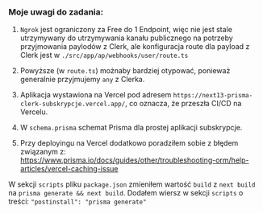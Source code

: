 ### Moje uwagi do zadania:

1. `Ngrok` jest ograniczony za Free do 1 Endpoint, więc nie jest stale utrzymywany do utrzymywania kanału publicznego na potrzeby przyjmowania paylodów z Clerk, ale konfiguracja route dla payload z Clerk jest w `./src/app/ap/webhooks/user/route.ts`

2. Powyższe (w `route.ts`) możnaby bardziej otypować, ponieważ generalnie przyjmujemy `any` z Clerka.

3. Aplikacja wystawiona na Vercel pod adresem `https://next13-prisma-clerk-subskrypcje.vercel.app/`, co oznacza, że przeszła CI/CD na Vercelu.

4. W `schema.prisma` schemat Prisma dla prostej aplikacji subskrypcje.

5. Przy deployingu na Vercel dodatkowo poradziłem sobie z błędem związanym z: <https://www.prisma.io/docs/guides/other/troubleshooting-orm/help-articles/vercel-caching-issue> <br>

W sekcji `scripts` pliku `package.json` zmieniłem wartość `build` z `next build` na `prisma generate && next build`. Dodałem wiersz w sekcji `scripts` o treści: `"postinstall": "prisma generate"` <br>
